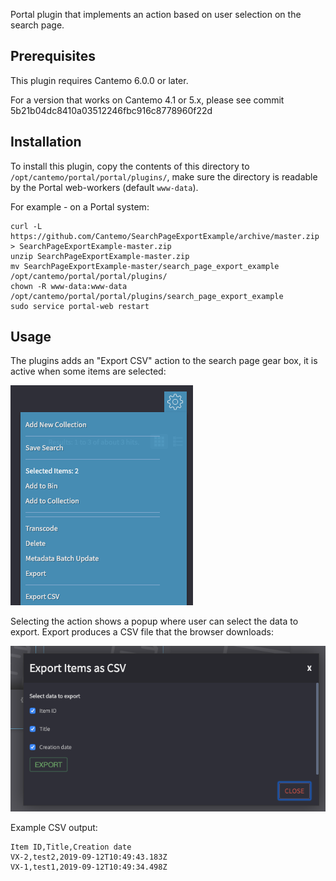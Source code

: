 Portal plugin that implements an action based on user selection on the search page.

## Prerequisites

This plugin requires Cantemo 6.0.0 or later.

For a version that works on Cantemo 4.1 or 5.x, please see commit 5b21b04dc8410a03512246fbc916c8778960f22d


## Installation

To install this plugin, copy the contents of this directory to `/opt/cantemo/portal/portal/plugins/`,
make sure the directory is readable by the Portal web-workers (default `www-data`).

For example - on a Portal system:

```
curl -L https://github.com/Cantemo/SearchPageExportExample/archive/master.zip > SearchPageExportExample-master.zip 
unzip SearchPageExportExample-master.zip 
mv SearchPageExportExample-master/search_page_export_example /opt/cantemo/portal/portal/plugins/
chown -R www-data:www-data /opt/cantemo/portal/portal/plugins/search_page_export_example
sudo service portal-web restart
```

## Usage

The plugins adds an "Export CSV" action to the search page gear box, it is active when some items are selected:

![Plugin in search page menu](menu.png?raw=true)

Selecting the action shows a popup where user can select the data to export. Export produces a
CSV file that the browser downloads:

![Export popup](export_popup.png?raw=true)

Example CSV output:

    Item ID,Title,Creation date
    VX-2,test2,2019-09-12T10:49:43.183Z
    VX-1,test1,2019-09-12T10:49:34.498Z
